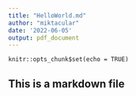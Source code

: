 ```yaml
---
title: "HelloWorld.md"
author: "miktacular"
date: '2022-06-05'
output: pdf_document
---
```


```{r setup, include=FALSE}
knitr::opts_chunk$set(echo = TRUE)
```

## This is a markdown file
